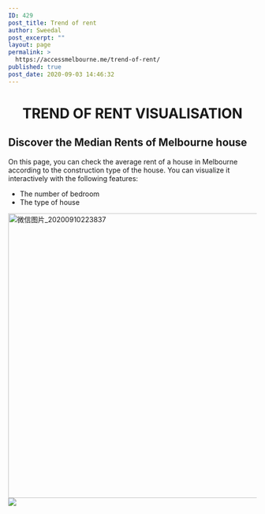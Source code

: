 ```yaml
---
ID: 429
post_title: Trend of rent
author: Sweedal
post_excerpt: ""
layout: page
permalink: >
  https://accessmelbourne.me/trend-of-rent/
published: true
post_date: 2020-09-03 14:46:32
---
```

<!-- wp:themify-builder/canvas /--><!--themify_builder_static--><h1 style="text-align: center;">TREND OF RENT VISUALISATION</h1>
<h2>Discover the Median Rents of Melbourne house</h2> <p>On this page, you can check the average rent of a house in Melbourne according to the construction type of the house. You can visualize it interactively with the following features:</p> <ul> <li>The number of bedroom</li> <li>The type of house</li> </ul>
<img loading="lazy" width="1024" height="576" src="http://52.189.255.51/wp-content/uploads/2020/09/微信图片_20200910223837.jpg" title="微信图片_20200910223837" alt="微信图片_20200910223837" srcset="http://52.189.255.51/wp-content/uploads/2020/09/微信图片_20200910223837.jpg 1024w, http://52.189.255.51/wp-content/uploads/2020/09/微信图片_20200910223837-300x169.jpg 300w, http://52.189.255.51/wp-content/uploads/2020/09/微信图片_20200910223837-768x432.jpg 768w" sizes="(max-width: 1024px) 100vw, 1024px" />
<noscript><a href='#'><img alt=' ' src='https:&#47;&#47;public.tableau.com&#47;static&#47;images&#47;Me&#47;MelbLGAMedianRent&#47;Sheet1&#47;1_rss.png' style='border: none' /></a></noscript><object class='tableauViz' style='display:none;'><param name='host_url' value='https%3A%2F%2Fpublic.tableau.com%2F' /> <param name='embed_code_version' value='3' /> <param name='site_root' value='' /><param name='name' value='MelbLGAMedianRent&#47;Sheet1' /><param name='tabs' value='no' /><param name='toolbar' value='yes' /><param name='static_image' value='https:&#47;&#47;public.tableau.com&#47;static&#47;images&#47;Me&#47;MelbLGAMedianRent&#47;Sheet1&#47;1.png' /> <param name='animate_transition' value='yes' /><param name='display_static_image' value='yes' /><param name='display_spinner' value='yes' /><param name='display_overlay' value='yes' /><param name='display_count' value='yes' /><param name='language' value='en' /></object><!--/themify_builder_static-->